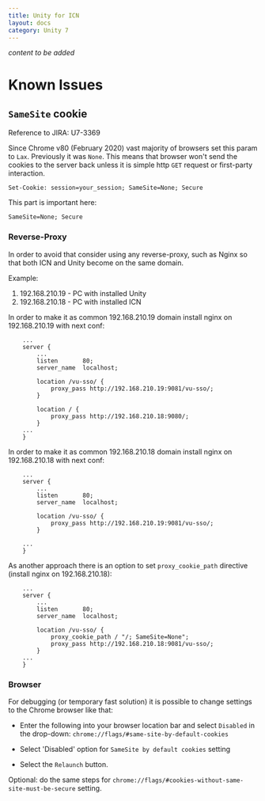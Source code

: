 ```yaml
---
title: Unity for ICN
layout: docs
category: Unity 7
---
```

*content to be added*

# Known Issues

## `SameSite` cookie

Reference to JIRA: U7-3369

Since Chrome v80 (February 2020) vast majority of browsers set this param to `Lax`. Previously it was `None`.
This means that browser won't send the cookies to the server back unless it is simple http `GET` request or first-party interaction.

```text
Set-Cookie: session=your_session; SameSite=None; Secure 
```

This part is important here:
```text
SameSite=None; Secure 
```

### Reverse-Proxy

In order to avoid that consider using any reverse-proxy, such as Nginx so that both ICN and Unity become on the same domain.

Example: 
1. 192.168.210.19 - PC with installed Unity
2. 192.168.210.18 - PC with installed ICN
     
In order to make it as common 192.168.210.19 domain install nginx on 192.168.210.19 with next conf:
```text
    ...
    server {
        ...
        listen       80;
        server_name  localhost;

        location /vu-sso/ {
            proxy_pass http://192.168.210.19:9081/vu-sso/;
        }
        
        location / {
            proxy_pass http://192.168.210.18:9080/;
        }
    ...
    }    
```
In order to make it as common 192.168.210.18 domain install nginx on 192.168.210.18 with next conf:
```text
    ...
    server {
        ...
        listen       80;
        server_name  localhost;

        location /vu-sso/ {
            proxy_pass http://192.168.210.19:9081/vu-sso/;
        }
        
    ...
    }    
```

As another approach there is an option to set `proxy_cookie_path` directive (install nginx on 192.168.210.18):
```text
    ...
    server {
        ...
        listen       80;
        server_name  localhost;

        location /vu-sso/ {
            proxy_cookie_path / "/; SameSite=None";
            proxy_pass http://192.168.210.18:9081/vu-sso/;
        }
    ...
    }
```

### Browser

For debugging (or temporary fast solution) it is possible to change settings to the Chrome browser like that:
 
- Enter the following into your browser location bar and select `Disabled` in the drop-down: 
    `chrome://flags/#same-site-by-default-cookies`
    
- Select 'Disabled' option for `SameSite by default cookies` setting

- Select the `Relaunch` button.

Optional: do the same steps for `chrome://flags/#cookies-without-same-site-must-be-secure` setting.
